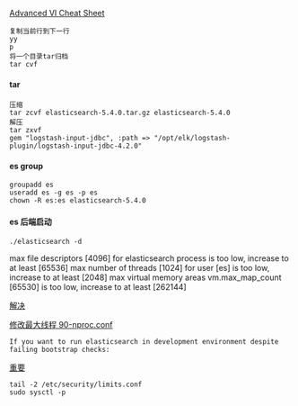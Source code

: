 [Advanced VI  Cheat Sheet ](http://www.lagmonster.org/docs/vi2.html)

    复制当前行到下一行
    yy
    p
    将一个目录tar归档
    tar cvf 

#### tar

        
    压缩    
    tar zcvf elasticsearch-5.4.0.tar.gz elasticsearch-5.4.0  
    解压
    tar zxvf  
    gem "logstash-input-jdbc", :path => "/opt/elk/logstash-plugin/logstash-input-jdbc-4.2.0"

#### es group

    groupadd es
    useradd es -g es -p es
    chown -R es:es elasticsearch-5.4.0

#### es 后端启动

    ./elasticsearch -d

max file descriptors [4096] for elasticsearch process is too low, increase to at least [65536]
max number of threads [1024] for user [es] is too low, increase to at least [2048]
max virtual memory areas vm.max_map_count [65530] is too low, increase to at least [262144]    

[解决](http://www.cnblogs.com/tianzk/p/6255211.html)

[修改最大线程 90-nproc.conf](https://my.oschina.net/u/232911/blog/817152)

    If you want to run elasticsearch in development environment despite failing bootstrap checks:

[重要](https://stackoverflow.com/questions/42300463/elasticsearch-5-x-bootstrap-checks-failing)

    tail -2 /etc/security/limits.conf
    sudo sysctl -p








